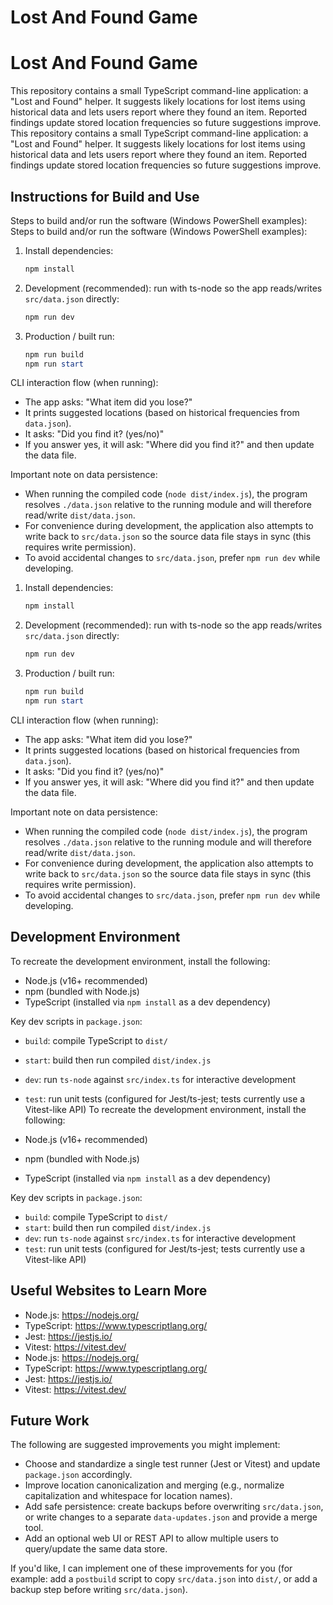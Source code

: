 # Lost And Found Game
# Lost And Found Game

This repository contains a small TypeScript command-line application: a "Lost and Found" helper. It suggests likely locations for lost items using historical data and lets users report where they found an item. Reported findings update stored location frequencies so future suggestions improve.
This repository contains a small TypeScript command-line application: a "Lost and Found" helper. It suggests likely locations for lost items using historical data and lets users report where they found an item. Reported findings update stored location frequencies so future suggestions improve.

## Instructions for Build and Use

Steps to build and/or run the software (Windows PowerShell examples):
Steps to build and/or run the software (Windows PowerShell examples):

1. Install dependencies:

   ```powershell
   npm install
   ```

2. Development (recommended): run with ts-node so the app reads/writes `src/data.json` directly:

   ```powershell
   npm run dev
   ```

3. Production / built run:

   ```powershell
   npm run build
   npm run start
   ```

CLI interaction flow (when running):

- The app asks: "What item did you lose?"
- It prints suggested locations (based on historical frequencies from `data.json`).
- It asks: "Did you find it? (yes/no)"
- If you answer yes, it will ask: "Where did you find it?" and then update the data file.

Important note on data persistence:

- When running the compiled code (`node dist/index.js`), the program resolves `./data.json` relative to the running module and will therefore read/write `dist/data.json`.
- For convenience during development, the application also attempts to write back to `src/data.json` so the source data file stays in sync (this requires write permission).
- To avoid accidental changes to `src/data.json`, prefer `npm run dev` while developing.
1. Install dependencies:

   ```powershell
   npm install
   ```

2. Development (recommended): run with ts-node so the app reads/writes `src/data.json` directly:

   ```powershell
   npm run dev
   ```

3. Production / built run:

   ```powershell
   npm run build
   npm run start
   ```

CLI interaction flow (when running):

- The app asks: "What item did you lose?"
- It prints suggested locations (based on historical frequencies from `data.json`).
- It asks: "Did you find it? (yes/no)"
- If you answer yes, it will ask: "Where did you find it?" and then update the data file.

Important note on data persistence:

- When running the compiled code (`node dist/index.js`), the program resolves `./data.json` relative to the running module and will therefore read/write `dist/data.json`.
- For convenience during development, the application also attempts to write back to `src/data.json` so the source data file stays in sync (this requires write permission).
- To avoid accidental changes to `src/data.json`, prefer `npm run dev` while developing.

## Development Environment 

To recreate the development environment, install the following:

- Node.js (v16+ recommended)
- npm (bundled with Node.js)
- TypeScript (installed via `npm install` as a dev dependency)

Key dev scripts in `package.json`:

- `build`: compile TypeScript to `dist/`
- `start`: build then run compiled `dist/index.js`
- `dev`: run `ts-node` against `src/index.ts` for interactive development
- `test`: run unit tests (configured for Jest/ts-jest; tests currently use a Vitest-like API)
To recreate the development environment, install the following:

- Node.js (v16+ recommended)
- npm (bundled with Node.js)
- TypeScript (installed via `npm install` as a dev dependency)

Key dev scripts in `package.json`:

- `build`: compile TypeScript to `dist/`
- `start`: build then run compiled `dist/index.js`
- `dev`: run `ts-node` against `src/index.ts` for interactive development
- `test`: run unit tests (configured for Jest/ts-jest; tests currently use a Vitest-like API)

## Useful Websites to Learn More

- Node.js: https://nodejs.org/
- TypeScript: https://www.typescriptlang.org/
- Jest: https://jestjs.io/
- Vitest: https://vitest.dev/
- Node.js: https://nodejs.org/
- TypeScript: https://www.typescriptlang.org/
- Jest: https://jestjs.io/
- Vitest: https://vitest.dev/

## Future Work

The following are suggested improvements you might implement:

- Choose and standardize a single test runner (Jest or Vitest) and update `package.json` accordingly.
- Improve location canonicalization and merging (e.g., normalize capitalization and whitespace for location names).
- Add safe persistence: create backups before overwriting `src/data.json`, or write changes to a separate `data-updates.json` and provide a merge tool.
- Add an optional web UI or REST API to allow multiple users to query/update the same data store.

If you'd like, I can implement one of these improvements for you (for example: add a `postbuild` script to copy `src/data.json` into `dist/`, or add a backup step before writing `src/data.json`).